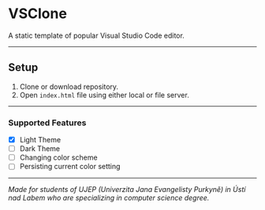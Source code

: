 # VSClone

A static template of popular Visual Studio Code editor.

---

## Setup

1. Clone or download repository.
2. Open `index.html` file using either local or file server.

---

### Supported Features

- [x] Light Theme
- [ ] Dark Theme
- [ ] Changing color scheme
- [ ] Persisting current color setting

---

*Made for students of UJEP (Univerzita Jana Evangelisty Purkyně) in Ústí nad Labem who are specializing in computer science degree.*

